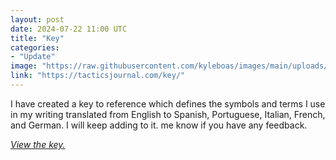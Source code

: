 ```yaml
---
layout: post
date: 2024-07-22 11:00 UTC
title: "Key"
categories:
- "Update"
image: "https://raw.githubusercontent.com/kyleboas/images/main/uploads/2024/07/22/Image-22Jul2024_00:38:01.png"
link: "https://tacticsjournal.com/key/"
---
```


I have created a key to reference which defines the symbols and terms I use in my writing translated from English to Spanish, Portuguese, Italian, French, and German. I will keep adding to it. me know if you have any feedback.

<!---more--->

*[View the key.](https://tacticsjournal.com/2024/07/22/key/)*